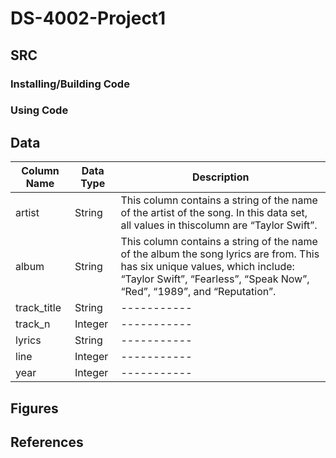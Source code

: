 # DS-4002-Project1

## SRC

### Installing/Building Code

### Using Code

## Data

| Column Name | Data Type   | Description |
| ----------- | ----------- | ----------- |
| artist      | String      | This column contains a string of the name of the artist of the song. In this data set, all values in thiscolumn are “Taylor Swift”. |
| album       | String      | This column contains a string of the name of the album the song lyrics are from. This has six unique values, which include: “Taylor Swift”, “Fearless”, “Speak Now”, “Red”, “1989”, and “Reputation”. |
| track_title | String      | ----------- |
| track_n     | Integer     | ----------- |
| lyrics      | String      | ----------- |
| line        | Integer     | ----------- |
| year        | Integer     | ----------- |

## Figures 

## References
